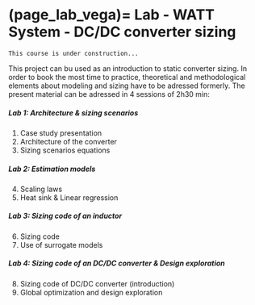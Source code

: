 (page_lab_vega)=
Lab - WATT System - DC/DC converter sizing
=======================

```{warning}
This course is under construction...
```

This project can bu used as an introduction to static converter sizing. In order to book the most time to practice, theoretical and methodological elements about modeling and sizing have to be adressed formerly. 
The present material can be adressed in 4 sessions of 2h30 min: 

##### Lab 1: Architecture & sizing scenarios
1. Case study presentation
2. Architecture of the converter
3. Sizing scenarios equations

##### Lab 2: Estimation models 
4. Scaling laws
5. Heat sink & Linear regression

##### Lab 3: Sizing code of an inductor 
6. Sizing code
7. Use of surrogate models

##### Lab 4: Sizing code of an DC/DC converter & Design exploration
8. Sizing code of DC/DC converter (introduction)
9. Global optimization and design exploration 


